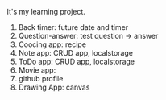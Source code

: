 It's my learning project.

1. Back timer: future date and timer
2. Question-answer: test question -> answer
3. Coocing app: recipe
4. Note app: CRUD app, localstorage
5. ToDo app: CRUD app, localstorage
6. Movie app:
7. github profile
8. Drawing App: canvas